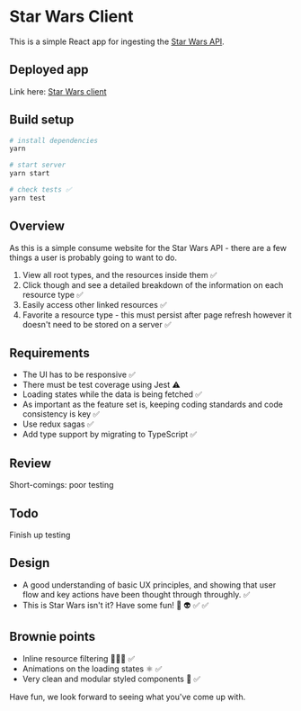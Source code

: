 # Star Wars Client

This is a simple React app for ingesting the
[Star Wars API](https://swapi.dev/).

## Deployed app

Link here: [Star Wars client](https://sw-client.vercel.app/)

## Build setup

```bash
# install dependencies
yarn

# start server
yarn start

# check tests ✅
yarn test
```

## Overview

As this is a simple consume website for the Star Wars API - there are a few
things a user is probably going to want to do.

1. View all root types, and the resources inside them ✅
2. Click though and see a detailed breakdown of the information on each resource
   type ✅
3. Easily access other linked resources ✅
4. Favorite a resource type - this must persist after page refresh however it
   doesn't need to be stored on a server ✅

## Requirements

- The UI has to be responsive ✅
- There must be test coverage using Jest ⚠️
- Loading states while the data is being fetched ✅
- As important as the feature set is, keeping coding standards and code
  consistency is key ✅
- Use redux sagas ✅
- Add type support by migrating to TypeScript ✅

## Review

Short-comings: poor testing

## Todo

Finish up testing 

## Design

- A good understanding of basic UX principles, and showing that user flow and
  key actions have been thought through throughly. ✅
- This is Star Wars isn't it? Have some fun! 🚀 👽 ✅ ✅

## Brownie points

- Inline resource filtering 🕵🏻‍♀️ ✅
- Animations on the loading states ⚛️ ✅
- Very clean and modular styled components 🛀 ✅

Have fun, we look forward to seeing what you've come up with.
